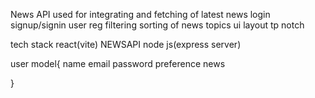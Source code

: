 News API used for integrating and fetching of latest news
login signup/signin user reg
filtering sorting of news topics 
ui layout tp notch

tech stack
react(vite)
NEWSAPI
node js(express server)


user model{
    name
    email
    password
    preference news
    
}